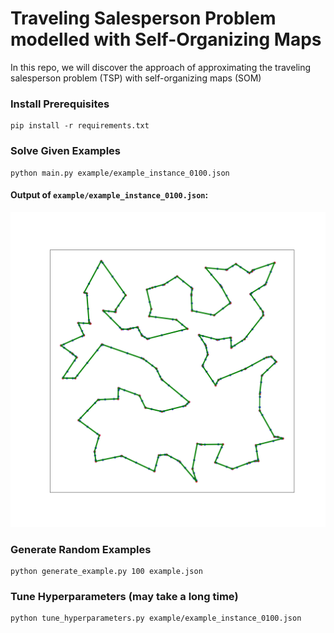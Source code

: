 # Traveling Salesperson Problem modelled with Self-Organizing Maps

In this repo, we will discover the approach of approximating the traveling salesperson problem (TSP) with self-organizing maps (SOM)

### Install Prerequisites
```
pip install -r requirements.txt
```

### Solve Given Examples
```
python main.py example/example_instance_0100.json
```

#### Output of ``example/example_instance_0100.json``:
![example_instance_0100.ong](out/example_map_0100.png)

### Generate Random Examples
```
python generate_example.py 100 example.json
```

### Tune Hyperparameters (may take a long time)
```
python tune_hyperparameters.py example/example_instance_0100.json
```
